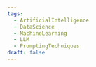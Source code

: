 ```yaml
---
tags:
  - ArtificialIntelligence
  - DataScience
  - MachineLearning
  - LLM
  - PromptingTechniques
draft: false
---
```

